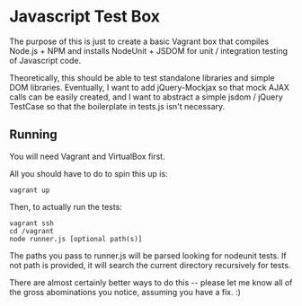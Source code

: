 Javascript Test Box
===================

The purpose of this is just to create a basic Vagrant box that compiles
Node.js + NPM and installs NodeUnit + JSDOM for unit / integration
testing of Javascript code.

Theoretically, this should be able to test standalone libraries and simple
DOM libraries. Eventually, I want to add jQuery-Mockjax so that mock
AJAX calls can be easily created, and I want to abstract a simple
jsdom / jQuery TestCase so that the boilerplate in tests.js isn't
necessary.

Running
-------

You will need Vagrant and VirtualBox first.

All you should have to do to spin this up is:

    vagrant up

Then, to actually run the tests:

    vagrant ssh
    cd /vagrant
    node runner.js [optional path(s)]

The paths you pass to runner.js will be parsed looking for nodeunit tests.
If not path is provided, it will search the current directory recursively
for tests.

There are almost certainly better ways to do this -- please let me know
all of the gross abominations you notice, assuming you have a fix. :)
